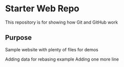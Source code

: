 # Starter Web Repo

This repository is for showing how Git and GitHub work

## Purpose

Sample website with plenty of files for demos

Adding data for rebasing example
Adding one more line


